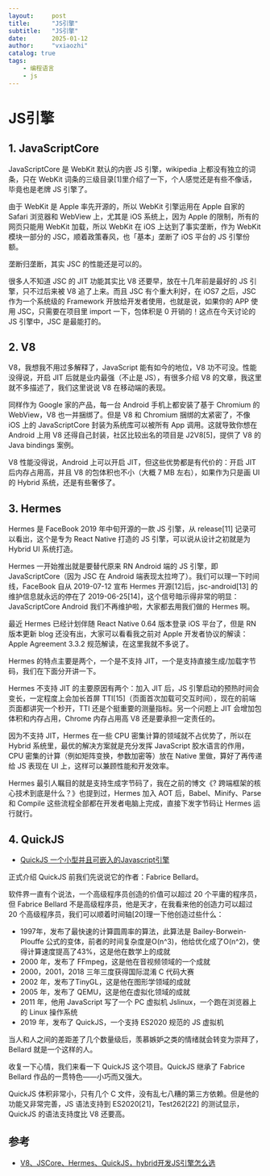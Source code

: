 ```yaml
---
layout:     post
title:      "JS引擎"
subtitle:   "JS引擎"
date:       2025-01-12
author:     "vxiaozhi"
catalog: true
tags:
    - 编程语言
    - js
---
```


# JS引擎

## 1. JavaScriptCore

JavaScriptCore 是 WebKit 默认的内嵌 JS 引擎，wikipedia 上都没有独立的词条，只在 WebKit 词条的三级目录[1]里介绍了一下，个人感觉还是有些不像话，毕竟也是老牌 JS 引擎了。

由于 WebKit 是 Apple 率先开源的，所以 WebKit 引擎运用在 Apple 自家的 Safari 浏览器和 WebView 上，尤其是 iOS 系统上，因为 Apple 的限制，所有的网页只能用 WebKit 加载，所以 WebKit 在 iOS 上达到了事实垄断，作为 WebKit 模块一部分的 JSC，顺着政策春风，也「基本」垄断了 iOS 平台的 JS 引擎份额。

垄断归垄断，其实 JSC 的性能还是可以的。

很多人不知道 JSC 的 JIT 功能其实比 V8 还要早，放在十几年前是最好的 JS 引擎，只不过后来被 V8 追了上来。而且 JSC 有个重大利好，在 iOS7 之后，JSC 作为一个系统级的 Framework 开放给开发者使用，也就是说，如果你的 APP 使用 JSC，只需要在项目里 import 一下，包体积是 0 开销的！这点在今天讨论的 JS 引擎中，JSC 是最能打的。

## 2. V8

V8，我想我不用过多解释了，JavaScript 能有如今的地位，V8 功不可没。性能没得说，开启 JIT 后就是业内最强（不止是 JS），有很多介绍 V8 的文章，我这里就不多描述了，我们这里说说 V8 在移动端的表现。

同样作为 Google 家的产品，每一台 Android 手机上都安装了基于 Chromium 的 WebView，V8 也一并捆绑了。但是 V8 和 Chromium 捆绑的太紧密了，不像 iOS 上的 JavaScriptCore 封装为系统库可以被所有 App 调用。这就导致你想在 Android 上用 V8 还得自己封装，社区比较出名的项目是 J2V8[5]，提供了 V8 的 Java bindings 案例。

V8 性能没得说，Android 上可以开启 JIT，但这些优势都是有代价的：开启 JIT 后内存占用高，并且 V8 的包体积也不小（大概 7 MB 左右），如果作为只是画 UI 的 Hybrid 系统，还是有些奢侈了。

## 3. Hermes 

Hermes 是 FaceBook 2019 年中旬开源的一款 JS 引擎，从 release[11] 记录可以看出，这个是专为 React Native 打造的 JS 引擎，可以说从设计之初就是为 Hybrid UI 系统打造。

Hermes 一开始推出就是要替代原来 RN Android 端的 JS 引擎，即 JavaScriptCore（因为 JSC 在 Android 端表现太拉垮了）。我们可以理一下时间线，FaceBook 自从 2019-07-12 宣布 Hermes 开源[12]后，jsc-android[13] 的维护信息就永远的停在了 2019-06-25[14]，这个信号暗示得非常的明显：JavaScriptCore Android 我们不再维护啦，大家都去用我们做的 Hermes 啊。

最近 Hermes 已经计划伴随 React Native 0.64 版本登录 iOS 平台了，但是 RN 版本更新 blog 还没有出，大家可以看看我之前对 Apple 开发者协议的解读：Apple Agreement 3.3.2 规范解读，在这里我就不多说了。

Hermes 的特点主要是两个，一个是不支持 JIT，一个是支持直接生成/加载字节码，我们在下面分开讲一下。

Hermes 不支持 JIT 的主要原因有两个：加入 JIT 后，JS 引擎启动的预热时间会变长，一定程度上会加长首屏 TTI[15]（页面首次加载可交互时间），现在的前端页面都讲究一个秒开，TTI 还是个挺重要的测量指标。另一个问题上 JIT 会增加包体积和内存占用，Chrome 内存占用高 V8 还是要承担一定责任的。

因为不支持 JIT，Hermes 在一些 CPU 密集计算的领域就不占优势了，所以在 Hybrid 系统里，最优的解决方案就是充分发挥 JavaScript 胶水语言的作用，CPU 密集的计算（例如矩阵变换，参数加密等）放在 Native 里做，算好了再传递给 JS 表现在 UI 上，这样可以兼顾性能和开发效率。

Hermes 最引人瞩目的就是支持生成字节码了，我在之前的博文《? 跨端框架的核心技术到底是什么？》也提到过，Hermes 加入 AOT 后，Babel、Minify、Parse 和 Compile 这些流程全部都在开发者电脑上完成，直接下发字节码让 Hermes 运行就行。

## 4. QuickJS 

- [QuickJS 一个小型并且可嵌入的Javascript引擎](https://github.com/quickjs-zh/QuickJS)

正式介绍 QuickJS 前我们先说说它的作者：Fabrice Bellard。

软件界一直有个说法，一个高级程序员创造的价值可以超过 20 个平庸的程序员，但 Fabrice Bellard 不是高级程序员，他是天才，在我看来他的创造力可以超过 20 个高级程序员，我们可以顺着时间轴[20]理一下他创造过些什么：

- 1997年，发布了最快速的计算圆周率的算法，此算法是 Bailey-Borwein-Plouffe 公式的变体，前者的时间复杂度是O(n^3)，他给优化成了O(n^2)，使得计算速度提高了43%，这是他在数学上的成就
- 2000 年，发布了 FFmpeg，这是他在音视频领域的一个成就
- 2000，2001，2018 三年三度获得国际混淆 C 代码大赛
- 2002 年，发布了TinyGL，这是他在图形学领域的成就
- 2005 年，发布了 QEMU，这是他在虚拟化领域的成就
- 2011 年，他用 JavaScript 写了一个 PC 虚拟机 Jslinux，一个跑在浏览器上的 Linux 操作系统
- 2019 年，发布了 QuickJS，一个支持 ES2020 规范的 JS 虚拟机
  
当人和人之间的差距差了几个数量级后，羡慕嫉妒之类的情绪就会转变为崇拜了，Bellard 就是一个这样的人。

收复一下心情，我们来看一下 QuickJS 这个项目。QuickJS 继承了 Fabrice Bellard 作品的一贯特色——小巧而又强大。

QuickJS 体积非常小，只有几个 C 文件，没有乱七八糟的第三方依赖。但是他的功能又非常完善，JS 语法支持到 ES2020[21]，Test262[22] 的测试显示，QuickJS 的语法支持度比 V8 还要高。


## 参考

- [V8、JSCore、Hermes、QuickJS，hybrid开发JS引擎怎么选](https://cloud.tencent.com/developer/article/1801742)
